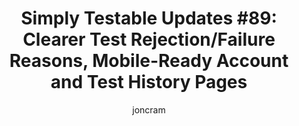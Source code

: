 ---
layout: default
title: "Simply Testable Updates #89: Clearer Test Rejection/Failure Reasons, Mobile-Ready Account and Test History Pages"
author: joncram
newsletter:
    issue_number: 89th
    url: https://us5.campaign-archive1.com/?u=ac75e33d993d2b502e333ddd0&amp;id=dbeac56579
    highlights:
      - <a href="https://us5.campaign-archive1.com/?u=ac75e33d993d2b502e333ddd0&amp;id=dbeac56579#clearer-test-rejection-reasons">Clearer Test Rejection/Failure Reasons</a>
      - <a href="https://us5.campaign-archive1.com/?u=ac75e33d993d2b502e333ddd0&amp;id=dbeac56579#mobile-ready-account-payment-card-and-test-history-pages">Mobile-ready account, payment card and test history pages</a>
    closing_sentence: Expect the next newsletter in a week from now on 21 May 2014
---